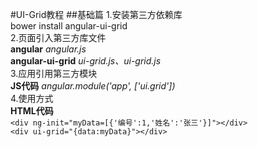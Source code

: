 #UI-Grid教程
##基础篇 
1.安装第三方依赖库   
bower install angular-ui-grid   
2.页面引入第三方库文件    
**angular** *angular.js*  
**angular-ui-grid** *ui-grid.js、ui-grid.js*   
3.应用引用第三方模块    
**JS代码** *angular.module('app', ['ui.grid'])*    
4.使用方式   
**HTML代码**   
``<div ng-init="myData=[{'编号':1,'姓名':'张三'}]"></div>``   
``<div ui-grid="{data:myData}"></div>``




